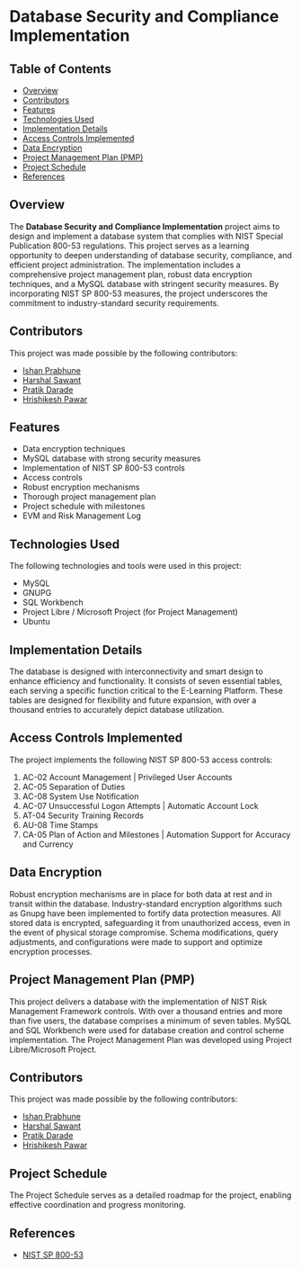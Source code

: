 # Database Security and Compliance Implementation

## Table of Contents

- [Overview](#overview)
- [Contributors](#contributors)
- [Features](#features)
- [Technologies Used](#technologies-used)
- [Implementation Details](#implementation-details)
- [Access Controls Implemented](#access-controls-implemented)
- [Data Encryption](#data-encryption)
- [Project Management Plan (PMP)](#project-management-plan-pmp)
- [Project Schedule](#project-schedule)
- [References](#references)

## Overview

The **Database Security and Compliance Implementation** project aims to design and implement a database system that complies with NIST Special Publication 800-53 regulations. This project serves as a learning opportunity to deepen understanding of database security, compliance, and efficient project administration. The implementation includes a comprehensive project management plan, robust data encryption techniques, and a MySQL database with stringent security measures. By incorporating NIST SP 800-53 measures, the project underscores the commitment to industry-standard security requirements.

## Contributors

This project was made possible by the following contributors:

- [Ishan Prabhune](https://github.com/Ishan9100) 
- [Harshal Sawant](https://github.com/harshalsawant29) 
- [Pratik Darade](https://github.com/pratik26darade)
- [Hrishikesh Pawar](https://github.com/hrishikesh26)
  
## Features

- Data encryption techniques
- MySQL database with strong security measures
- Implementation of NIST SP 800-53 controls
- Access controls
- Robust encryption mechanisms
- Thorough project management plan
- Project schedule with milestones
- EVM and Risk Management Log
  

## Technologies Used

The following technologies and tools were used in this project:
- MySQL
- GNUPG
- SQL Workbench
- Project Libre / Microsoft Project (for Project Management)
- Ubuntu

## Implementation Details

The database is designed with interconnectivity and smart design to enhance efficiency and functionality. It consists of seven essential tables, each serving a specific function critical to the E-Learning Platform. These tables are designed for flexibility and future expansion, with over a thousand entries to accurately depict database utilization.

## Access Controls Implemented

The project implements the following NIST SP 800-53 access controls:
1. AC-02 Account Management | Privileged User Accounts
2. AC-05 Separation of Duties
3. AC-08 System Use Notification
4. AC-07 Unsuccessful Logon Attempts | Automatic Account Lock
5. AT-04 Security Training Records
6. AU-08 Time Stamps
7. CA-05 Plan of Action and Milestones | Automation Support for Accuracy and Currency

## Data Encryption

Robust encryption mechanisms are in place for both data at rest and in transit within the database. Industry-standard encryption algorithms such as Gnupg have been implemented to fortify data protection measures. All stored data is encrypted, safeguarding it from unauthorized access, even in the event of physical storage compromise. Schema modifications, query adjustments, and configurations were made to support and optimize encryption processes.

## Project Management Plan (PMP)

This project delivers a database with the implementation of NIST Risk Management Framework controls. With over a thousand entries and more than five users, the database comprises a minimum of seven tables. MySQL and SQL Workbench were used for database creation and control scheme implementation. The Project Management Plan was developed using Project Libre/Microsoft Project.


## Contributors

This project was made possible by the following contributors:

- [Ishan Prabhune](https://github.com/Ishan9100) 
- [Harshal Sawant](https://github.com/harshalsawant29) 
- [Pratik Darade](https://github.com/pratik26darade)
- [Hrishikesh Pawar](https://github.com/hrishikesh26) 


## Project Schedule

The Project Schedule serves as a detailed roadmap for the project, enabling effective coordination and progress monitoring.

## References

- [NIST SP 800-53](https://csrc.nist.gov/projects/cprt/catalog#/cprt/framework/version/SP_800_53_5_1_0/home)
